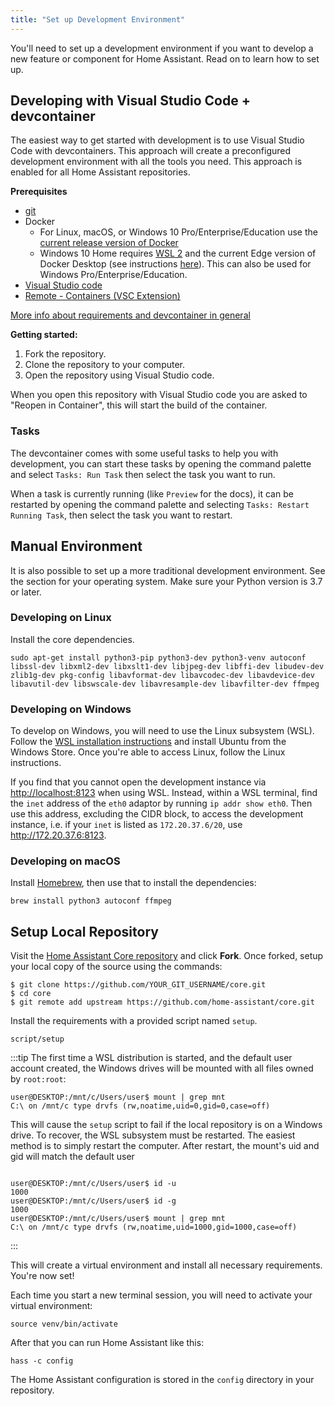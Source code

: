```yaml
---
title: "Set up Development Environment"
---
```


You'll need to set up a development environment if you want to develop a new feature or component for Home Assistant. Read on to learn how to set up.

## Developing with Visual Studio Code + devcontainer

The easiest way to get started with development is to use Visual Studio Code with devcontainers. This approach will create a preconfigured development environment with all the tools you need. This approach is enabled for all Home Assistant repositories.

**Prerequisites**

- [git](https://git-scm.com/book/en/v2/Getting-Started-Installing-Git)
- Docker
  -  For Linux, macOS, or Windows 10 Pro/Enterprise/Education use the [current release version of Docker](https://docs.docker.com/install/)
  -   Windows 10 Home requires [WSL 2](https://docs.microsoft.com/windows/wsl/install-win10#update-to-wsl-2) and the current Edge version of Docker Desktop (see instructions [here](https://docs.docker.com/docker-for-windows/wsl-tech-preview/)). This can also be used for Windows Pro/Enterprise/Education.
- [Visual Studio code](https://code.visualstudio.com/)
- [Remote - Containers (VSC Extension)][extension-link]

[More info about requirements and devcontainer in general](https://code.visualstudio.com/docs/remote/containers#_getting-started)

[extension-link]: https://marketplace.visualstudio.com/items?itemName=ms-vscode-remote.remote-containers

**Getting started:**

1. Fork the repository.
2. Clone the repository to your computer.
3. Open the repository using Visual Studio code.

When you open this repository with Visual Studio code you are asked to "Reopen in Container", this will start the build of the container.

### Tasks

The devcontainer comes with some useful tasks to help you with development, you can start these tasks by opening the command palette and select `Tasks: Run Task` then select the task you want to run.

When a task is currently running (like `Preview` for the docs), it can be restarted by opening the command palette and selecting `Tasks: Restart Running Task`, then select the task you want to restart.

## Manual Environment

It is also possible to set up a more traditional development environment. See the section for your operating system. Make sure your Python version is 3.7 or later.

### Developing on Linux

Install the core dependencies.

```shell
sudo apt-get install python3-pip python3-dev python3-venv autoconf libssl-dev libxml2-dev libxslt1-dev libjpeg-dev libffi-dev libudev-dev zlib1g-dev pkg-config libavformat-dev libavcodec-dev libavdevice-dev libavutil-dev libswscale-dev libavresample-dev libavfilter-dev ffmpeg
```

### Developing on Windows

To develop on Windows, you will need to use the Linux subsystem (WSL). Follow the [WSL installation instructions](https://docs.microsoft.com/windows/wsl/install-win10) and install Ubuntu from the Windows Store. Once you're able to access Linux, follow the Linux instructions.

If you find that you cannot open the development instance via <http://localhost:8123> when using WSL. Instead, within a WSL terminal, find the `inet` address of the `eth0` adaptor by running `ip addr show eth0`. Then use this address, excluding the CIDR block, to access the development instance, i.e. if your `inet` is listed as `172.20.37.6/20`, use <http://172.20.37.6:8123>.

### Developing on macOS

Install [Homebrew](https://brew.sh/), then use that to install the dependencies:

```shell
brew install python3 autoconf ffmpeg
```

## Setup Local Repository

Visit the [Home Assistant Core repository](https://github.com/home-assistant/core) and click **Fork**.
Once forked, setup your local copy of the source using the commands:

```shell
$ git clone https://github.com/YOUR_GIT_USERNAME/core.git
$ cd core
$ git remote add upstream https://github.com/home-assistant/core.git
```

Install the requirements with a provided script named `setup`.

```shell
script/setup
```

:::tip
The first time a WSL distribution is started, and the default user account created, the Windows drives will be mounted with all files owned by `root:root`:
```
user@DESKTOP:/mnt/c/Users/user$ mount | grep mnt
C:\ on /mnt/c type drvfs (rw,noatime,uid=0,gid=0,case=off)
```

This will cause the `setup` script to fail if the local repository is on a Windows drive. To recover, the WSL subsystem must be restarted. The easiest method is to simply restart the computer.
After restart, the mount's uid and gid will match the default user
```

user@DESKTOP:/mnt/c/Users/user$ id -u
1000
user@DESKTOP:/mnt/c/Users/user$ id -g
1000
user@DESKTOP:/mnt/c/Users/user$ mount | grep mnt
C:\ on /mnt/c type drvfs (rw,noatime,uid=1000,gid=1000,case=off)
```
:::

This will create a virtual environment and install all necessary requirements. You're now set! 

Each time you start a new terminal session, you will need to activate your virtual environment:

```shell
source venv/bin/activate
```

After that you can run Home Assistant like this:

```shell
hass -c config
```

The Home Assistant configuration is stored in the `config` directory in your repository.
